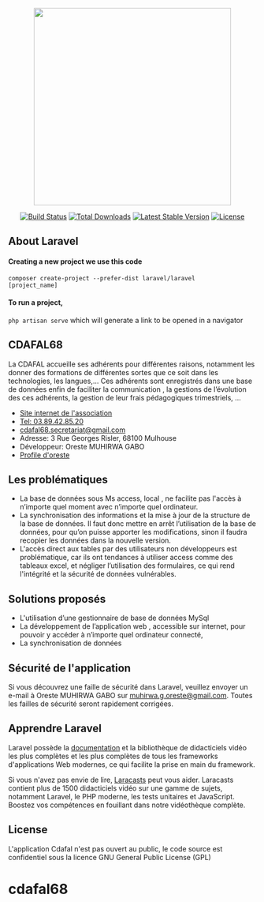 <p align="center"><a href="https://laravel.com" target="_blank"><img src="https://raw.githubusercontent.com/laravel/art/master/logo-lockup/5%20SVG/2%20CMYK/1%20Full%20Color/laravel-logolockup-cmyk-red.svg" width="400"></a></p>

<p align="center">
<a href="https://travis-ci.org/laravel/framework"><img src="https://travis-ci.org/laravel/framework.svg" alt="Build Status"></a>
<a href="https://packagist.org/packages/laravel/framework"><img src="https://img.shields.io/packagist/dt/laravel/framework" alt="Total Downloads"></a>
<a href="https://packagist.org/packages/laravel/framework"><img src="https://img.shields.io/packagist/v/laravel/framework" alt="Latest Stable Version"></a>
<a href="https://packagist.org/packages/laravel/framework"><img src="https://img.shields.io/packagist/l/laravel/framework" alt="License"></a>
</p>

## About Laravel

#### Creating a new project we use this code
<code>composer create-project --prefer-dist laravel/laravel [project_name]</code>
#### To run a project,
<code>php artisan serve</code> which will generate a link to be opened in a navigator

## CDAFAL68

La CDAFAL accueille ses adhérents pour différentes raisons, notamment les donner des formations de différentes sortes que ce soit dans les technologies, les langues,...
Ces adhérents sont enregistrés dans une base de données enfin de faciliter la communication , la gestions de l’évolution des ces adhérents, la gestion de leur frais pédagogiques trimestriels, …

- [Site internet de l'association](https://cdafal68.eu/)
- [Tel: 03.89.42.85.20](03.89.42.85.20)
- [cdafal68.secretariat@gmail.com](mailto:cdafal68.secretariat@gmail.com)
- Adresse: 3 Rue Georges Risler, 68100 Mulhouse
- Développeur: Oreste MUHIRWA GABO 
- [Profile d'oreste](https://github.com/orestegabo/)

## Les problématiques
- La base de données sous Ms access, local , ne facilite pas l'accès à n’importe quel moment avec n’importe quel ordinateur.
- La synchronisation des informations et la mise à jour de la structure de la base de données. Il faut donc mettre en arrêt l’utilisation de la base de données, pour qu’on puisse apporter les modifications, sinon il faudra recopier les données dans la nouvelle version.
- L'accès direct aux tables par des utilisateurs non développeurs est problématique, car ils ont tendances à utiliser access comme des tableaux excel, et négliger l’utilisation des formulaires, ce qui rend l'intégrité et la sécurité de données vulnérables.

## Solutions proposés
- L'utilisation d’une gestionnaire de base de données MySql
- La développement de l’application web , accessible sur internet, pour pouvoir y accéder à n’importe quel ordinateur connecté,
- La synchronisation de données

## Sécurité de l'application

Si vous découvrez une faille de sécurité dans Laravel, veuillez envoyer un e-mail à Oreste MUHIRWA GABO sur [muhirwa.g.oreste@gmail.com](mailto:muhirwa.g.oreste@gmail.com). Toutes les failles de sécurité seront rapidement corrigées.


## Apprendre Laravel

Laravel possède la [documentation](https://laravel.com/docs) et la bibliothèque de didacticiels vidéo les plus complètes et les plus complètes de tous les frameworks d'applications Web modernes, ce qui facilite la prise en main du framework.

Si vous n'avez pas envie de lire, [Laracasts](https://laracasts.com) peut vous aider. Laracasts contient plus de 1500 didacticiels vidéo sur une gamme de sujets, notamment Laravel, le PHP moderne, les tests unitaires et JavaScript. Boostez vos compétences en fouillant dans notre vidéothèque complète.
## License

L'application Cdafal n'est pas ouvert au public, le code source est confidentiel sous la licence GNU General Public License (GPL)
# cdafal68

